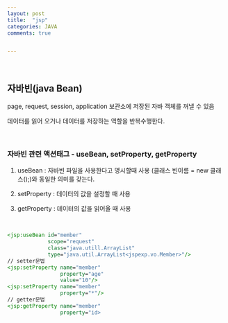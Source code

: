 ```yaml
---
layout: post
title:  "jsp"
categories: JAVA
comments: true


---
```


<br>

## 자바빈(java Bean)

page, request, session, application 보관소에 저장된 자바 객체를 꺼낼 수 있음

데이터를 읽어 오거나 데이터를 저장하는 역할을 반복수행한다.

<br>

### 자바빈 관련 액션태그 - useBean, setProperty, getProperty

1) useBean : 자바빈 파일을 사용한다고 명시할때 사용 (클래스 빈이름 = new 클래스();)와 동일한 의미를 갖는다.

2) setProperty : 데이터의 값을 설정할 때 사용

3) getProperty : 데이터의 값을 읽어올 때 사용

<br>

~~~jsp
<jsp:useBean id="member"
             scope="request"
             class="java.utill.ArrayList"
             type="java.util.ArrayList<jspexp.vo.Member>"/>
// setter문법
<jsp:setProperty name="member"
                 property="age"
                 value="10"/>
<jsp:setProperty name="member"
                 property="*"/>
// getter문법
<jsp:getProperty name="member"
                 property="id>
~~~


